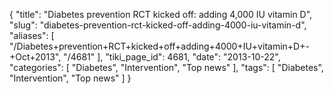 {
    "title": "Diabetes prevention RCT kicked off: adding 4,000 IU vitamin D",
    "slug": "diabetes-prevention-rct-kicked-off-adding-4000-iu-vitamin-d",
    "aliases": [
        "/Diabetes+prevention+RCT+kicked+off+adding+4000+IU+vitamin+D+-+Oct+2013",
        "/4681"
    ],
    "tiki_page_id": 4681,
    "date": "2013-10-22",
    "categories": [
        "Diabetes",
        "Intervention",
        "Top news"
    ],
    "tags": [
        "Diabetes",
        "Intervention",
        "Top news"
    ]
}